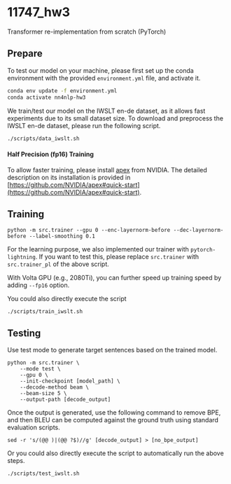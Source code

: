 # 11747_hw3
Transformer re-implementation from scratch (PyTorch)


## Prepare
To test our model on your machine, please first set up the conda environment with the provided `environment.yml` file, and activate it.

```bash
conda env update -f environment.yml
conda activate nn4nlp-hw3
```

We train/test our model on the IWSLT en-de dataset, as it allows fast experiments due to its small dataset size.
To download and preprocess the IWSLT en-de dataset, please run the following script.

```bash
./scripts/data_iwslt.sh
```

#### Half Precision (fp16) Training
To allow faster training, please install [apex](https://github.com/NVIDIA/apex) from NVIDIA.
The detailed description on its installation is provided in [https://github.com/NVIDIA/apex#quick-start](https://github.com/NVIDIA/apex#quick-start).

## Training
```
python -m src.trainer --gpu 0 --enc-layernorm-before --dec-layernorm-before --label-smoothing 0.1
```

For the learning purpose, we also implemented our trainer with `pytorch-lightning`.
If you want to test this, please replace `src.trainer` with `src.trainer_pl` of the above script. 

With Volta GPU (e.g., 2080Ti), you can further speed up training speed by adding `--fp16` option.

You could also directly execute the script
```
./scripts/train_iwslt.sh
```

## Testing

Use test mode to generate target sentences based on the trained model.
```
python -m src.trainer \
    --mode test \
    --gpu 0 \
    --init-checkpoint [model_path] \
    --decode-method beam \
    --beam-size 5 \
    --output-path [decode_output]
```

Once the output is generated, use the following command to remove BPE, and then BLEU can be computed against the ground truth using standard evaluation scripts.

```
sed -r 's/(@@ )|(@@ ?$)//g' [decode_output] > [no_bpe_output]
```


Or you could also directly execute the script to automatically run the above steps.
```
./scripts/test_iwslt.sh
```
